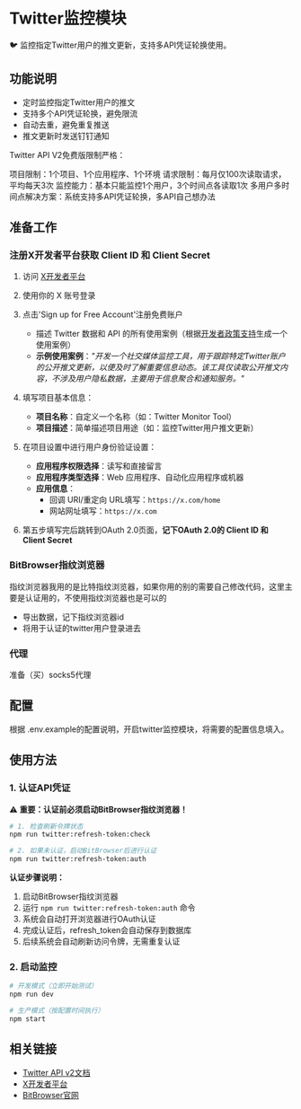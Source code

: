 # Twitter监控模块

🐦 监控指定Twitter用户的推文更新，支持多API凭证轮换使用。

## 功能说明

- 定时监控指定Twitter用户的推文
- 支持多个API凭证轮换，避免限流
- 自动去重，避免重复推送
- 推文更新时发送钉钉通知

Twitter API V2免费版限制严格：

项目限制：1个项目、1个应用程序、1个环境
请求限制：每月仅100次读取请求，平均每天3次
监控能力：基本只能监控1个用户，3个时间点各读取1次
多用户多时间点解决方案：系统支持多API凭证轮换，多API自己想办法

## 准备工作

### 注册X开发者平台获取 Client ID 和 Client Secret

1. 访问 [X开发者平台](https://developer.x.com/en/portal/dashboard)
2. 使用你的 X 账号登录
3. 点击'Sign up for Free Account'注册免费账户
   - 描述 Twitter 数据和 API 的所有使用案例（根据[开发者政策支持](https://developer.x.com/en/support/x-api/policy#faq-developer-use-case)生成一个使用案例）
   - **示例使用案例**：*"开发一个社交媒体监控工具，用于跟踪特定Twitter账户的公开推文更新，以便及时了解重要信息动态。该工具仅读取公开推文内容，不涉及用户隐私数据，主要用于信息聚合和通知服务。"*

4. 填写项目基本信息：
   - **项目名称**：自定义一个名称（如：Twitter Monitor Tool）
   - **项目描述**：简单描述项目用途（如：监控Twitter用户推文更新）

5. 在项目设置中进行用户身份验证设置：
   - **应用程序权限选择**：读写和直接留言
   - **应用程序类型选择**：Web 应用程序、自动化应用程序或机器
   - **应用信息**：
     - 回调 URI/重定向 URL填写：`https://x.com/home`
     - 网站网址填写：`https://x.com`

6. 第五步填写完后跳转到OAuth 2.0页面，**记下OAuth 2.0的 Client ID 和 Client Secret**

### BitBrowser指纹浏览器

指纹浏览器我用的是比特指纹浏览器，如果你用的别的需要自己修改代码，这里主要是认证用的，不使用指纹浏览器也是可以的

- 导出数据，记下指纹浏览器id
- 将用于认证的twitter用户登录进去

### 代理

准备（买）socks5代理


## 配置

根据 .env.example的配置说明，开启twitter监控模块，将需要的配置信息填入。

## 使用方法

### 1. 认证API凭证

⚠️ **重要：认证前必须启动BitBrowser指纹浏览器！**

```bash
# 1. 检查刷新令牌状态
npm run twitter:refresh-token:check

# 2. 如果未认证，启动BitBrowser后进行认证
npm run twitter:refresh-token:auth
```

**认证步骤说明：**
1. 启动BitBrowser指纹浏览器
2. 运行 `npm run twitter:refresh-token:auth` 命令
3. 系统会自动打开浏览器进行OAuth认证
4. 完成认证后，refresh_token会自动保存到数据库
5. 后续系统会自动刷新访问令牌，无需重复认证


### 2. 启动监控
```bash
# 开发模式（立即开始测试）
npm run dev

# 生产模式（按配置时间执行）
npm start
```


## 相关链接

- [Twitter API v2文档](https://developer.twitter.com/en/docs/twitter-api)
- [X开发者平台](https://developer.x.com/en/portal/dashboard)
- [BitBrowser官网](https://www.bitbrowser.cn/)
